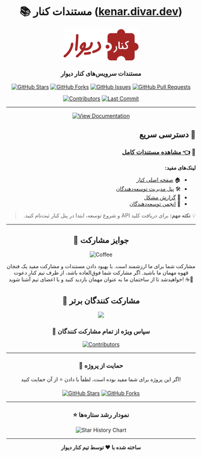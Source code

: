 <div align="center">

# 📚 مستندات کنار ([kenar.divar.dev](https://kenar.divar.dev))

<a href="https://kenar.divar.dev" target="_blank">
  <img src="./static/img/logo.svg" alt="Kenar Logo" width="200"/>
</a>

### مستندات سرویس‌های کنار دیوار

[![GitHub Stars](https://img.shields.io/github/stars/divar-ir/kenar-docs?style=for-the-badge&logo=github&color=yellow)](https://github.com/divar-ir/kenar-docs/stargazers)
[![GitHub Forks](https://img.shields.io/github/forks/divar-ir/kenar-docs?style=for-the-badge&logo=github&color=blue)](https://github.com/divar-ir/kenar-docs/network/members)
[![GitHub Issues](https://img.shields.io/github/issues/divar-ir/kenar-docs?style=for-the-badge&logo=github&color=red)](https://github.com/divar-ir/kenar-docs/issues)
[![GitHub Pull Requests](https://img.shields.io/github/issues-pr/divar-ir/kenar-docs?style=for-the-badge&logo=github&color=green)](https://github.com/divar-ir/kenar-docs/pulls)

[![Contributors](https://img.shields.io/github/contributors/divar-ir/kenar-docs?style=for-the-badge&logo=github)](https://github.com/divar-ir/kenar-docs/graphs/contributors)
[![Last Commit](https://img.shields.io/github/last-commit/divar-ir/kenar-docs?style=for-the-badge&logo=github)](https://github.com/divar-ir/kenar-docs/commits)

---

<a href="https://kenar.divar.dev" target="_blank">
  <img src="https://img.shields.io/badge/📖%20Documentation-divar--ir.github.io/kenar--docs-2E86AB?style=for-the-badge&logoColor=white" alt="View Documentation" />
</a>

</div>

<div dir="rtl" align="right">

## 🚀 دسترسی سریع

### 📖 [👈 مشاهده مستندات کامل](https://kenar.divar.dev)

**لینک‌های مفید:**

- 🏠 [صفحه اصلی کنار](https://divar.ir/kenar)
- 🛠️ [پنل مدیریت توسعه‌دهندگان](https://divar.ir/kenar/management)
- 🎫 [گزارش مشکل](https://divar.ir/kenar/management/issues/new)
- 💬 [انجمن توسعه‌دهندگان](https://t.me/kenar_community)

> 💡 **نکته مهم:** برای دریافت کلید API و شروع توسعه، ابتدا در پنل کنار ثبت‌نام کنید.

</div>

---

<div align="center">
  
## 🎁 جوایز مشارکت


<img src="https://img.icons8.com/color/96/000000/coffee-to-go.png" alt="Coffee" width="100"/>

مشارکت‌ شما برای ما ارزشمند است. با بهبود دادن مستندات و مشارکت مفید یک فنجان قهوه مهمان ما باشید.
اگر مشارکت شما فوق‌العاده باشد، از طرف تیم کنار دعوت خواهیدشد تا از ساختمان ما به عنوان مهمان بازدید کنید و با اعضای تیم آشنا شوید! ☕️🏢

## 👥 مشارکت کنندگان برتر

<a href="https://github.com/divar-ir/kenar-docs/graphs/contributors">
  <img src="https://contrib.rocks/image?repo=divar-ir/kenar-docs&max=6" />
</a>

### 🙏 سپاس ویژه از تمام مشارکت کنندگان

[![Contributors](https://contributors-img.web.app/image?repo=divar-ir/kenar-docs)](https://github.com/divar-ir/kenar-docs/graphs/contributors)

</div>

---

<div align="center">

### 💖 حمایت از پروژه

اگر این پروژه برای شما مفید بوده است، لطفاً با دادن ⭐ از آن حمایت کنید!

[![GitHub Stars](https://img.shields.io/github/stars/divar-ir/kenar-docs?style=social)](https://github.com/divar-ir/kenar-docs/stargazers)
[![GitHub Forks](https://img.shields.io/github/forks/divar-ir/kenar-docs?style=social)](https://github.com/divar-ir/kenar-docs/network/members)

---

### ⭐ نمودار رشد ستاره‌ها

![Star History Chart](https://api.star-history.com/svg?repos=divar-ir/kenar-docs&type=Date)

---

**ساخته شده با ❤️ توسط تیم کنار دیوار**

</div>
